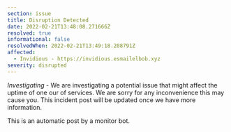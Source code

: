 ```yaml
---
section: issue
title: Disruption Detected
date: 2022-02-21T13:48:08.271666Z
resolved: true
informational: false
resolvedWhen: 2022-02-21T13:49:18.208791Z
affected:
  - Invidious - https://invidious.esmailelbob.xyz
severity: disrupted
---
```

*Investigating* - We are investigating a potential issue that might affect the uptime of one our of services. We are sorry for any inconvenience this may cause you. This incident post will be updated once we have more information.

This is an automatic post by a monitor bot.
        